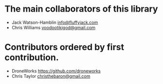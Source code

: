 # The main collaborators of this library

* Jack Watson-Hamblin <info@fluffyjack.com>
* Chris Williams <voodootikigod@gmail.com>

# Contributors ordered by first contribution.

* DroneWorks <https://github.com/droneworks>
* Chris Taylor <christhebaron@gmail.com>
